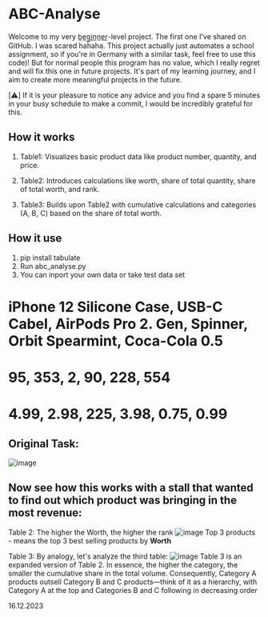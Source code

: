 # ABC-Analyse
Welcome to my very b̲e̲g̲i̲n̲n̲e̲r̲-level project. The first one I've shared on GitHub. I was scared hahaha. 
This project actually just automates a school assignment, so if you're in Germany with a similar task, feel free to use this code)!  But for normal people this program has no value, which I really regret and will fix this one in future projects. 
It's part of my learning journey, and I aim to create more meaningful projects in the future.


[⚠️] If it is your pleasure to notice any advice and you find a spare 5 minutes in your busy schedule to make a commit, I would be incredibly grateful for this.

## How it works 
1.  Table1: Visualizes basic product data like product number, quantity, and price.

2.  Table2: Introduces calculations like worth, share of total quantity, share of total worth, and rank.

3.  Table3: Builds upon Table2 with cumulative calculations and categories (A, B, C) based on the share of total worth.


## How it use 
1.  pip install tabulate
2.  Run abc_analyse.py
3.  You can inport your own data or take test data set
# iPhone 12 Silicone Case, USB-C Cabel, AirPods Pro 2. Gen, Spinner, Orbit Spearmint, Coca-Cola 0.5
# 95, 353, 2, 90, 228, 554
# 4.99, 2.98, 225, 3.98, 0.75, 0.99


## Original Task: 
![image](https://github.com/ValikRTMM/ABC-Analyse/assets/116544714/1958cec1-a63f-4b6b-b7e0-1fa583f5e79c)

## Now see how this works with a stall that wanted to find out which product was bringing in the most revenue:
Table 2: 
The higher the Worth, the higher the rank
![image](https://github.com/ValikRTMM/ABC-Analyse/assets/116544714/99988bee-642d-4363-ab84-8862b6ac809d)
Top 3 products - means the top 3 best selling products by **Worth**

Table 3: 
By analogy, let's analyze the third table:
![image](https://github.com/ValikRTMM/ABC-Analyse/assets/116544714/e5c939f1-ecd0-4f22-92a9-7834f3c95fb0)
Table 3 is an expanded version of Table 2. In essence, the higher the category, the smaller the cumulative share in the total volume. Consequently, Category A products outsell Category B and C products—think of it as a hierarchy, with Category A at the top and Categories B and C following in decreasing order

16.12.2023
